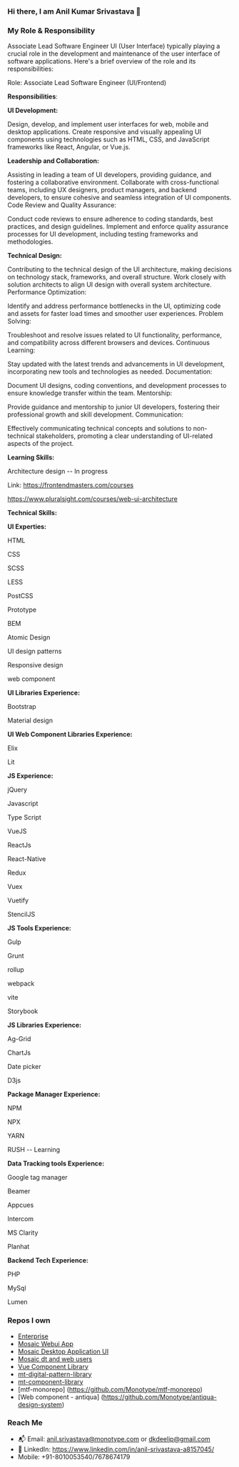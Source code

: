 ### Hi there, I am Anil Kumar Srivastava 👋

### My Role & Responsibility

Associate Lead Software Engineer UI (User Interface) typically playing a crucial role in the development and maintenance of the user interface of software applications. Here's a brief overview of the role and its responsibilities:

Role: Associate Lead Software Engineer (UI/Frontend)

**Responsibilities**:

**UI Development:**

Design, develop, and implement user interfaces for web, mobile and desktop applications.
Create responsive and visually appealing UI components using technologies such as HTML, CSS, and JavaScript frameworks like React, Angular, or Vue.js.

**Leadership and Collaboration:**

Assisting in leading a team of UI developers, providing guidance, and fostering a collaborative environment.
Collaborate with cross-functional teams, including UX designers, product managers, and backend developers, to ensure cohesive and seamless integration of UI components.
Code Review and Quality Assurance:

Conduct code reviews to ensure adherence to coding standards, best practices, and design guidelines.
Implement and enforce quality assurance processes for UI development, including testing frameworks and methodologies.

**Technical Design:**

Contributing to the technical design of the UI architecture, making decisions on technology stack, frameworks, and overall structure.
Work closely with solution architects to align UI design with overall system architecture.
Performance Optimization:

Identify and address performance bottlenecks in the UI, optimizing code and assets for faster load times and smoother user experiences.
Problem Solving:

Troubleshoot and resolve issues related to UI functionality, performance, and compatibility across different browsers and devices.
Continuous Learning:

Stay updated with the latest trends and advancements in UI development, incorporating new tools and technologies as needed.
Documentation:

Document UI designs, coding conventions, and development processes to ensure knowledge transfer within the team.
Mentorship:

Provide guidance and mentorship to junior UI developers, fostering their professional growth and skill development.
Communication:

Effectively communicating technical concepts and solutions to non-technical stakeholders, promoting a clear understanding of UI-related aspects of the project.


**Learning Skills:**

  Architecture design  -- In progress
  
  Link:
  https://frontendmasters.com/courses

  https://www.pluralsight.com/courses/web-ui-architecture
  

**Technical Skills:**

**UI Experties:**

  HTML
  
  CSS
  
  SCSS
  
  LESS
  
  PostCSS
  
  Prototype
  
  BEM
  
  Atomic Design
  
  UI design patterns
  
  Responsive design
  
  web component

**UI Libraries Experience:**

  Bootstrap
  
  Material design

**UI Web Component Libraries Experience:**

  Elix
  
  Lit

**JS Experience:**

  jQuery
  
  Javascript
  
  Type Script
  
  VueJS
  
  ReactJs
  
  React-Native
  
  Redux
  
  Vuex
  
  Vuetify
  
  StencilJS

**JS Tools Experience:**

  Gulp
  
  Grunt
  
  rollup
  
  webpack
  
  vite
  
  Storybook

**JS Libraries Experience:**

  Ag-Grid
  
  ChartJs
  
  Date picker
  
  D3js

**Package Manager Experience:**

  NPM
  
  NPX

  YARN

  RUSH -- Learning

**Data Tracking tools Experience:**

  Google tag manager
  
  Beamer
  
  Appcues
  
  Intercom
  
  MS Clarity
  
  Planhat

**Backend Tech Experience:**

PHP

MySql

Lumen

<!--
**Anilsri/Anilsri** is a ✨ _special_ ✨ repository because its `README.md` (this file) appears on your GitHub profile.
-->

### Repos I own
- [Enterprise](https://github.com/Monotype/Enterprise)
- [Mosaic Webui App](https://github.com/Monotype/mosaic-webui-app)
- [Mosaic Desktop Application UI](https://github.com/Monotype/Mosaic-Desktop-Application-UI)
- [Mosaic dt and web users](https://github.com/Monotype/mosaic-logout-dt-and-web-users)
- [Vue Component Library](https://github.com/Monotype/vue-component-library)
- [mt-digital-pattern-library](https://github.com/Monotype/mt-digital-pattern-library)
- [mt-component-library](https://github.com/Monotype/mt-component-library/)
- [mtf-monorepo] (https://github.com/Monotype/mtf-monorepo)
- [Web component - antiqua] (https://github.com/Monotype/antiqua-design-system)

### Reach Me
- 📬 Email: anil.srivastava@monotype.com or dkdeelip@gmail.com
- 👤 LinkedIn: https://www.linkedin.com/in/anil-srivastava-a8157045/
- Mobile: +91-8010053540/7678674179

